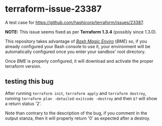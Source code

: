 # terraform-issue-23387
A test case for https://github.com/hashicorp/terraform/issues/23387.

**NOTE:** This issue seems fixed as per **Terraform 1.3.4** (possibly since 1.3.0).

This repository takes advantage of [*Bash Magic Enviro*](https://github.com/jmnavarrol/bash-magic-enviro/blob/main/README.md) (*BME*) so, if you already configured your Bash console to use it, your environment will be automatically configured once you enter your sandbox' root directory.

Once *BME* is properly configured, it will download and activate the proper terraform version.

## testing this bug
After running `terraform init`, `terraform apply` and `terraform destroy`, running `terraform plan -detailed-exitcode -destroy` and then `$?` will show a return status '2'.

Note than contrary to the description of the bug, if you comment in the output stanza, then it will properly return '0' as expected after a destroy.

